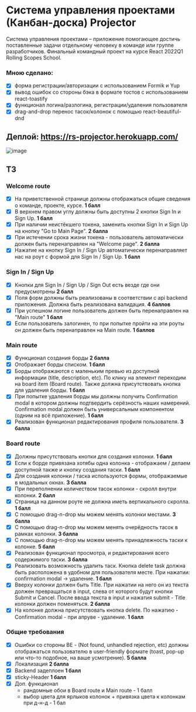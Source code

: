 # Система управления проектами (Канбан-доска) Projector
Система управления проектами – приложение помогающее достичь поставленные задачи отдельному человеку в команде или группе разработчиков.
Финальный командный проект на курсе React 2022Q1 Rolling Scopes School.

### Мною сделано:
- [x] форма регистрации/авторизации с использованием Formik и Yup
- [x] вывод ошибок со стороны бэка в формате тостов с использованием react-toastify
- [x] функционал логина/разлогина, регистрации/удаления пользователя 
- [x] drag-and-drop перенос тасок/колонок с помощью react-beautiful-dnd

## Деплой: https://rs-projector.herokuapp.com/
![image](https://user-images.githubusercontent.com/62184992/176704967-58268821-0d4d-4abb-b9f2-e2db285fa561.png)


## ТЗ

### Welcome route
- [x] На приветственной странице должны отображаться общие сведения о команде, проекте, курсе. **1 балл**
- [x] В верхнем правом углу должны быть доступны 2 кнопки Sign In и Sign Up. **1 балл**
- [x] При наличии неистёкшего токена, заменить кнопки Sign In и Sign Up на кнопку "Go to Main Page". **2 балла**
- [x] При истечении срока жизни токена - пользователь автоматически должен быть перенаправлен на "Welcome page". **2 балла**
- [x] Нажатие на кнопку Sign In / Sign Up автоматически перенаправляет нас на роут с формой для Sign In / Sign Up. **1 балл**

### Sign In / Sign Up 
- [x] Кнопки для Sign In / Sign Up / Sign Out есть везде где они предусмотрены **2 балл**
- [x] Поля форм должны быть реализованы в соответствии с api backend приложения. Должна быть реализована валидация. **4 баллов**
- [x] При успешном логине пользователь должен быть перенаправлен на "Main route" **1 балл**
- [x] Если пользователь залогинен, то при попытке пройти на эти роуты он должен быть перенаправлен на Main route. **1 баллов**

### Main route 
- [x] Функционал создания борды **2 балла**
- [x] Отображает борды списком. **1 балл**
- [x] Борды отображаются с маленьким превью из доступной информации (title, description, etc). По клику на элемент переходим на board item (Board route). Также должна присутствовать кнопка для удаления борды.  **1 балл**
- [x] При попытке удаления борды мы должны получить Confirmation modal в котором должны подтвердить серёзность наших намерений. Confirmation modal должен быть универсальным компонентом (одним на всё приложение).  **1 балл**
- [x] Реализован функционал редактирования профиля пользователя.  **3 балла**

### Board route
- [x] Должны присутствовать кнопки для создания колонки.   **1 балл**
- [x] Если к борде привязана хотябы одна колонка - отображаем / делаем доступной также и кнопку создания таски.   **1 балл**
- [x] Для создания колонки / таска используются формы, отображаемые в модальных окнах.   **3 балла**
- [x] При переполнении количеством тасок колонки - скролл внутри колонки. **2 балл**
- [x] Страница на данном роуте не должна иметь вертикального скролла.  **1 балл**
- [x] С помощью drag-n-drop мы можем менять колонки местами.  **3 балла**
- [x] С помощью drag-n-drop мы можем менять очерёдность тасок в рамках колонки.  **3 балла**
- [x] С помощью drag-n-drop мы можем менять принадлежность таски к колонке.  **5 балл**
- [x] Реализован функционал просмотра, и редактирования всего содержимого таски. **3 балла**
- [x] Реализовать возможность удалить таск. Кнопка delete task должна быть расположена в удобном для пользователя месте. При нажатии: confirmation modal -> удаление.  **1 балл**
- [x] Вверху колонки должен быть Title. При нажатии на него он из текста должен превращаться в input, слева от которого будут кнопки Submit и Cancel. После ввода текста в input и нажатия submit - Title колонки должен поменяться.   **2 балла**
- [x] На колонке должна присутствовать кнопка delete. По нажатию - Confirmation modal - при апруве - удаление. **1 балл**

### Общие требования 
- [x] Ошибки со стороны BE - (Not found, unhandled rejection, etc) должны отображаться пользователю в user-friendly формате (toast, pop-up или что-то подобное, на ваше усмотрение). **5 балла**
- [x] Локализация **2 балла**
- [x] Backend задеплоен **1 балл**
- [x] sticky-Header  **1 балл**
- [x] Доп. функционал 
   - рандомные обои в Board route и Main route - 1 балл
   - выбор цвета для ярлыков колонок + привязка цвета к колонкам при д-н-д   - 1 бал
